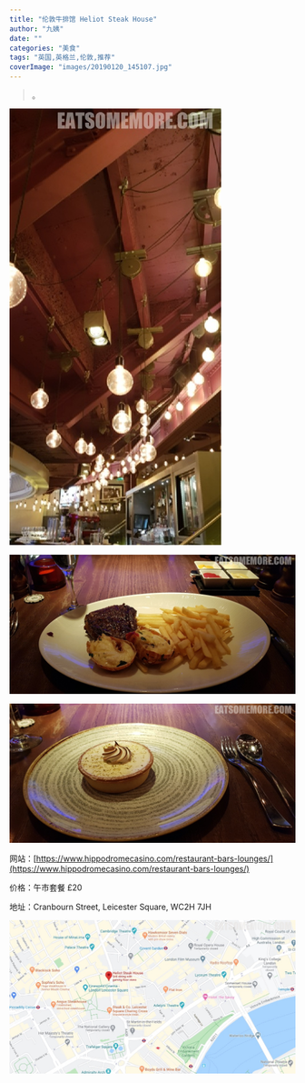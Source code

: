```yaml
---
title: "伦敦牛排馆 Heliot Steak House"
author: "九姨"
date: ""
categories: "美食"
tags: "英国,英格兰,伦敦,推荐"
coverImage: "images/20190120_145107.jpg"
---
```


>。

![Heliot Steak House](images/20190120_143340.jpg)

>

![Heliot Steak House](images/20190120_145107.jpg)

>

![Heliot Steak House](images/20190120_153143.jpg)


网站：[https://www.hippodromecasino.com/restaurant-bars-lounges/](https://www.hippodromecasino.com/restaurant-bars-lounges/)

价格：午市套餐 £20

地址：Cranbourn Street, Leicester Square, WC2H 7JH

![Heliot Steak House](images/heliotsteak.jpg)